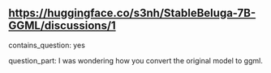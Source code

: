 ## https://huggingface.co/s3nh/StableBeluga-7B-GGML/discussions/1

contains_question: yes

question_part: I was wondering how you convert the original model to ggml.